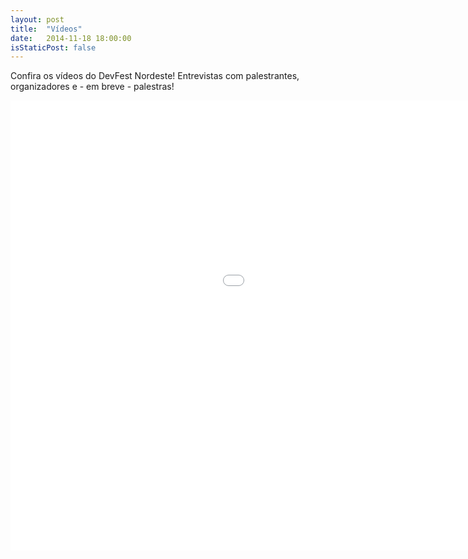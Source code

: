 ```yaml
---
layout: post
title:  "Vídeos"
date:   2014-11-18 18:00:00
isStaticPost: false
---
```


Confira os vídeos do DevFest Nordeste! Entrevistas com palestrantes, organizadores e - em breve - palestras!

<iframe width="1280" height="720" src="//www.youtube.com/embed/videoseries?list=PL6MbKQ5QnZqJQmkZr9Wkhu_62oN7QtqSJ" frameborder="0" allowfullscreen></iframe>